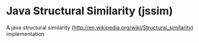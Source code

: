 Java Structural Similarity (jssim)
=====================

A java structural similarity (http://en.wikipedia.org/wiki/Structural_similarity) implementation 
